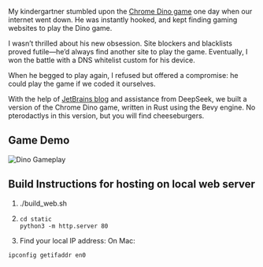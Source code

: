 My kindergartner stumbled upon the [Chrome Dino game](https://en.wikipedia.org/wiki/Dinosaur_Game) one day when our internet went down. He was instantly hooked, and kept finding gaming websites to play the Dino game. 

I wasn’t thrilled about his new obsession. Site blockers and blacklists proved futile—he’d always find another site to play the game. Eventually, I won the battle with a DNS whitelist custom for his device.

When he begged to play again, I refused but offered a compromise: he could play the game if we coded it ourselves.

With the help of [JetBrains blog](https://blog.jetbrains.com/rust/2025/02/04/first-steps-in-game-development-with-rust-and-bevy/) and assistance from DeepSeek, we built a version of the Chrome Dino game, written in Rust using the Bevy engine. No pterodactlys in this version, but you will find cheeseburgers. 
## Game Demo

![Dino Gameplay](dino-game-2.gif)

## Build Instructions for hosting on local web server
1. ./build_web.sh
2. ```
   cd static
   python3 -m http.server 80
   ```
3. Find your local IP address:
On Mac:
```
ipconfig getifaddr en0
```
